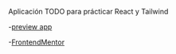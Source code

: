 Aplicación TODO para prácticar React y Tailwind

-[preview app](https://ara-vite-react-tailwind-todo-frontend.netlify.app/)

-[FrontendMentor](https://www.frontendmentor.io/challenges/todo-app-Su1_KokOW)
